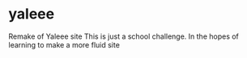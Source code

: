 # yaleee
Remake of Yaleee site
This is just a school challenge. 
In the hopes of learning to make a more fluid site